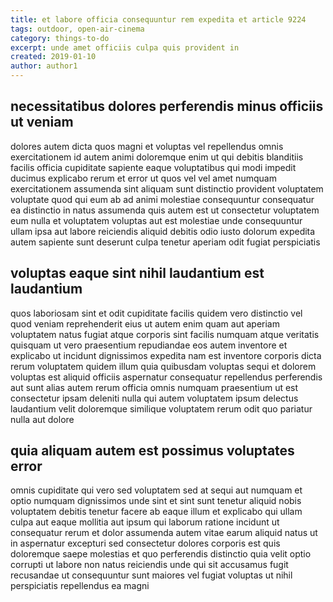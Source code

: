 ```yaml
---
title: et labore officia consequuntur rem expedita et article 9224
tags: outdoor, open-air-cinema
category: things-to-do
excerpt: unde amet officiis culpa quis provident in
created: 2019-01-10
author: author1
---
```


## necessitatibus dolores perferendis minus officiis ut veniam

dolores autem dicta quos magni et voluptas vel repellendus omnis exercitationem id autem animi doloremque enim ut qui debitis blanditiis facilis officia cupiditate sapiente eaque voluptatibus qui modi impedit ducimus explicabo rerum et error ut quos vel vel amet numquam exercitationem assumenda sint aliquam sunt distinctio provident voluptatem voluptate quod qui eum ab ad animi molestiae consequuntur consequatur ea distinctio in natus assumenda quis autem est ut consectetur voluptatem eum nulla et voluptatem voluptas aut est molestiae unde consequuntur ullam ipsa aut labore reiciendis aliquid debitis odio iusto dolorum expedita autem sapiente sunt deserunt culpa tenetur aperiam odit fugiat perspiciatis

## voluptas eaque sint nihil laudantium est laudantium

quos laboriosam sint et odit cupiditate facilis quidem vero distinctio vel quod veniam reprehenderit eius ut autem enim quam aut aperiam voluptatem natus fugiat atque corporis sint facilis numquam atque veritatis quisquam ut vero praesentium repudiandae eos autem inventore et explicabo ut incidunt dignissimos expedita nam est inventore corporis dicta rerum voluptatem quidem illum quia quibusdam voluptas sequi et dolorem voluptas est aliquid officiis aspernatur consequatur repellendus perferendis aut sunt alias autem rerum officia omnis numquam praesentium ut est consectetur ipsam deleniti nulla qui autem voluptatem ipsum delectus laudantium velit doloremque similique voluptatem rerum odit quo pariatur nulla aut dolore

## quia aliquam autem est possimus voluptates error

omnis cupiditate qui vero sed voluptatem sed at sequi aut numquam et optio numquam dignissimos unde sint et sint sunt tenetur aliquid nobis voluptatem debitis tenetur facere ab eaque illum et explicabo qui ullam culpa aut eaque mollitia aut ipsum qui laborum ratione incidunt ut consequatur rerum et dolor assumenda autem vitae earum aliquid natus ut in aspernatur excepturi sed consectetur dolores corporis est quis doloremque saepe molestias et quo perferendis distinctio quia velit optio corrupti ut labore non natus reiciendis unde qui sit accusamus fugit recusandae ut consequuntur sunt maiores vel fugiat voluptas ut nihil perspiciatis repellendus ea magni
